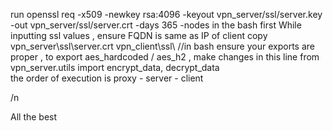 run openssl req -x509 -newkey rsa:4096 -keyout vpn_server/ssl/server.key -out vpn_server/ssl/server.crt -days 365 -nodes in the bash first
While inputting ssl values , ensure FQDN is same as IP of client
copy vpn_server\ssl\server.crt vpn_client\ssl\ //in bash
ensure your exports are proper , to export aes_hardcoded / aes_h2 , make changes in this line  from vpn_server.utils import encrypt_data, decrypt_data  
the order of execution is proxy - server - client

/n

All the best
